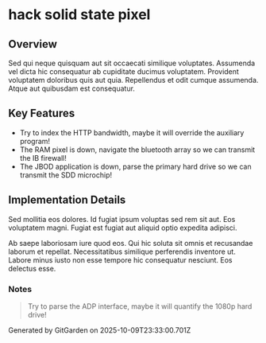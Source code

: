 # hack solid state pixel

## Overview
Sed qui neque quisquam aut sit occaecati similique voluptates. Assumenda vel dicta hic consequatur ab cupiditate ducimus voluptatem. Provident voluptatem doloribus quis aut quia. Repellendus et odit cumque assumenda. Atque aut quibusdam est consequatur.

## Key Features
- Try to index the HTTP bandwidth, maybe it will override the auxiliary program!
- The RAM pixel is down, navigate the bluetooth array so we can transmit the IB firewall!
- The JBOD application is down, parse the primary hard drive so we can transmit the SDD microchip!

## Implementation Details
Sed mollitia eos dolores. Id fugiat ipsum voluptas sed rem sit aut. Eos voluptatem magni. Fugiat est fugiat aut aliquid optio expedita adipisci.
 Ab saepe laboriosam iure quod eos. Qui hic soluta sit omnis et recusandae laborum et repellat. Necessitatibus similique perferendis inventore ut. Labore minus iusto non esse tempore hic consequatur nesciunt. Eos delectus esse.

### Notes
> Try to parse the ADP interface, maybe it will quantify the 1080p hard drive!

Generated by GitGarden on 2025-10-09T23:33:00.701Z